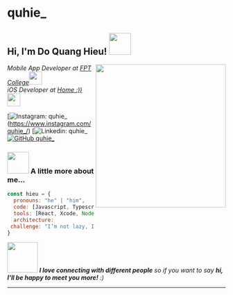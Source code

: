# quhie_
<h2> Hi, I'm Do Quang Hieu! <img src="https://media.giphy.com/media/mGcNjsfWAjY5AEZNw6/giphy.gif" width="50"></h2>
<img align='right' src="https://i.makeagif.com/media/3-03-2021/cKq5TQ.gif" width="300" height="330">
<p><em>Mobile App Developer at <a href="http://www.unb.br">FPT College</a><img src="https://media.giphy.com/media/fYSnHlufseco8Fh93Z/giphy.gif" width="30"></br>iOS Developer at <a href="https://www.thoughtworks.com">Home :))</a><img src="https://media.giphy.com/media/WUlplcMpOCEmTGBtBW/giphy.gif" width="30"> 
</em></p>

[![Instagram: quhie_](https://img.shields.io/badge/instagram-quhie-orange)(https://www.instagram.com/quhie_/)
[![Linkedin: quhie_](https://img.shields.io/badge/-guangxiao-blue?style=flat-square&logo=Linkedin&logoColor=white&link=https://www.linkedin.com/in/hi%E1%BA%BFu-%C4%91%E1%BB%97-quang-383515315/)
[![GitHub quhie_](https://img.shields.io/github/followers/guang-xiao03?label=follow&style=social)](https://github.com/quhie)


### <img src="https://media.giphy.com/media/VgCDAzcKvsR6OM0uWg/giphy.gif" width="50"> A little more about me...  

```javascript
const hieu = {
  pronouns: "he" | "him",
  code: [Javascript, Typescript, HTML, CSS, Swift, Flutter, Java],
  tools: [React, Xcode, Node, WebStom, Android Studio, Visual Studio Code],
  architecture: 
 challenge: "I’m not lazy, I’m in energy-saving mode."
}
```

<img src="https://media.giphy.com/media/LnQjpWaON8nhr21vNW/giphy.gif" width="70"> <em><b>I love connecting with different people</b> so if you want to say <b>hi, I'll be happy to meet you more!</b> :)</em>

---
